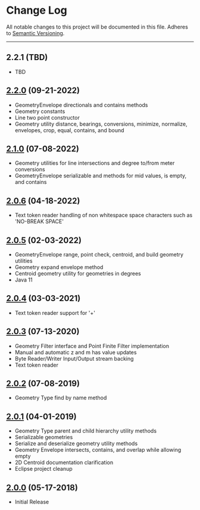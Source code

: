 # Change Log
All notable changes to this project will be documented in this file.
Adheres to [Semantic Versioning](http://semver.org/).

---

## 2.2.1 (TBD)

* TBD

## [2.2.0](https://github.com/ngageoint/simple-features-java/releases/tag/2.2.0) (09-21-2022)

* GeometryEnvelope directionals and contains methods
* Geometry constants
* Line two point constructor
* Geometry utility distance, bearings, conversions, minimize, normalize, envelopes, crop, equal, contains, and bound

## [2.1.0](https://github.com/ngageoint/simple-features-java/releases/tag/2.1.0) (07-08-2022)

* Geometry utilities for line intersections and degree to/from meter conversions
* GeometryEnvelope serializable and methods for mid values, is empty, and contains

## [2.0.6](https://github.com/ngageoint/simple-features-java/releases/tag/2.0.6) (04-18-2022)

* Text token reader handling of non whitespace space characters such as 'NO-BREAK SPACE'

## [2.0.5](https://github.com/ngageoint/simple-features-java/releases/tag/2.0.5) (02-03-2022)

* GeometryEnvelope range, point check, centroid, and build geometry utilities
* Geometry expand envelope method
* Centroid geometry utility for geometries in degrees
* Java 11

## [2.0.4](https://github.com/ngageoint/simple-features-java/releases/tag/2.0.4) (03-03-2021)

* Text token reader support for '+'

## [2.0.3](https://github.com/ngageoint/simple-features-java/releases/tag/2.0.3) (07-13-2020)

* Geometry Filter interface and Point Finite Filter implementation
* Manual and automatic z and m has value updates
* Byte Reader/Writer Input/Output stream backing
* Text token reader

## [2.0.2](https://github.com/ngageoint/simple-features-java/releases/tag/2.0.2) (07-08-2019)

* Geometry Type find by name method

## [2.0.1](https://github.com/ngageoint/simple-features-java/releases/tag/2.0.1) (04-01-2019)

* Geometry Type parent and child hierarchy utility methods
* Serializable geometries
* Serialize and deserialize geometry utility methods
* Geometry Envelope intersects, contains, and overlap while allowing empty
* 2D Centroid documentation clarification
* Eclipse project cleanup

## [2.0.0](https://github.com/ngageoint/simple-features-java/releases/tag/2.0.0) (05-17-2018)

* Initial Release
